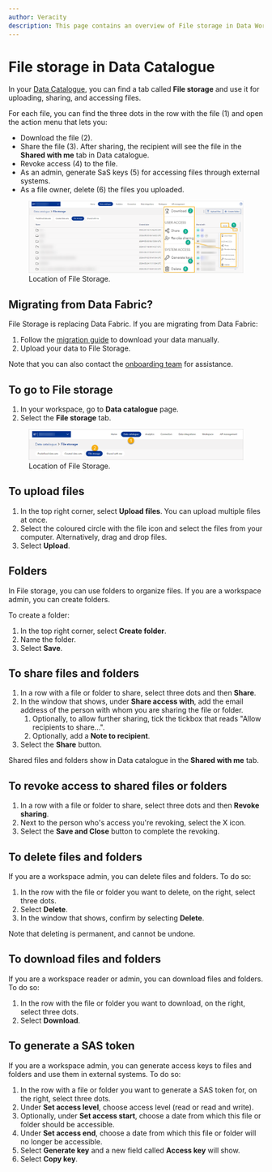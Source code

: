 ```yaml
---
author: Veracity
description: This page contains an overview of File storage in Data Workbench.
---
```

# File storage in Data Catalogue
In your [Data Catalogue](datacatalogue.md), you can find a tab called **File storage** and use it for uploading, sharing, and accessing files. 

For each file, you can find the three dots in the row with the file (1) and open the action menu that lets you:
- Download the file (2).
- Share the file (3). After sharing, the recipient will see the file in the **Shared with me** tab in Data catalogue.
- Revoke access (4) to the file.
- As an admin, generate SaS keys (5) for accessing files through external systems.
- As a file owner, delete (6) the files you uploaded.

<figure>
	<img src="assets/fst2.png"/>
	<figcaption>Location of File Storage.</figcaption>
</figure>

## Migrating from Data Fabric?
File Storage is replacing Data Fabric. If you are migrating from Data Fabric:
1. Follow the [migration guide](../datafabric/tutorials/download-my-data.md) to download your data manually.
2. Upload your data to File Storage.

Note that you can also contact the [onboarding team](mailto:onboarding@veracity.com) for assistance.

## To go to File storage
1. In your workspace, go to **Data catalogue** page.
2. Select the **File storage** tab.

<figure>
	<img src="assets/fst1.png"/>
	<figcaption>Location of File Storage.</figcaption>
</figure>

## To upload files
1. In the top right corner, select **Upload files**. You can upload multiple files at once.
2. Select the coloured circle with the file icon and select the files from your computer. Alternatively, drag and drop files.
3. Select **Upload**.

## Folders
In File storage, you can use folders to organize files. If you are a workspace admin, you can create folders.

To create a folder:
1. In the top right corner, select **Create folder**.
2. Name the folder.
3. Select **Save**.

## To share files and folders
1. In a row with a file or folder to share, select three dots and then **Share**.
2. In the window that shows, under **Share access with**, add the email address of the person with whom you are sharing the file or folder.
	1. Optionally, to allow further sharing, tick the tickbox that reads "Allow recipients to share...".
	1. Optionally, add a **Note to recipient**.
1. Select the **Share** button.

Shared files and folders show in Data catalogue in the **Shared with me** tab.

## To revoke access to shared files or folders
1. In a row with a file or folder to share, select three dots and then **Revoke sharing**.
2. Next to the person who's access you're revoking, select the X icon.
1. Select the **Save and Close** button to complete the revoking.

## To delete files and folders
If you are a workspace admin, you can delete files and folders. To do so:
1. In the row with the file or folder you want to delete, on the right, select three dots.
2. Select **Delete**.
3. In the window that shows, confirm by selecting **Delete**.

Note that deleting is permanent, and cannot be undone.

## To download files and folders
If you are a workspace reader or admin, you can download files and folders. To do so:
1. In the row with the file or folder you want to download, on the right, select three dots.
2. Select **Download**.

## To generate a SAS token
If you are a workspace admin, you can generate access keys to files and folders and use them in external systems. To do so:
1. In the row with a file or folder you want to generate a SAS token for, on the right, select three dots.
2. Under **Set access level**, choose access level (read or read and write).
3. Optionally, under **Set access start**, choose a date from which this file or folder should be accessible.
4. Under **Set access end**, choose a date from which this file or folder will no longer be accessible.
5. Select **Generate key** and a new field called **Access key** will show.
6. Select **Copy key**. 